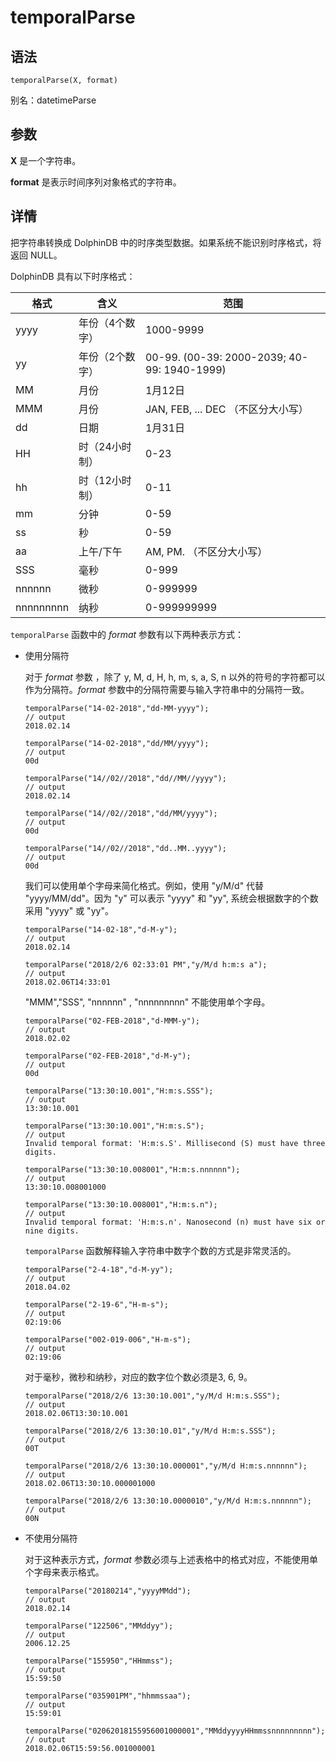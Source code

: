 # temporalParse

## 语法

`temporalParse(X, format)`

别名：datetimeParse

## 参数

**X** 是一个字符串。

**format** 是表示时间序列对象格式的字符串。

## 详情

把字符串转换成 DolphinDB 中的时序类型数据。如果系统不能识别时序格式，将返回 NULL。

DolphinDB 具有以下时序格式：

| 格式 | 含义 | 范围 |
| --- | --- | --- |
| yyyy | 年份（4个数字） | 1000-9999 |
| yy | 年份（2个数字） | 00-99. (00-39: 2000-2039; 40-99: 1940-1999) |
| MM | 月份 | 1月12日 |
| MMM | 月份 | JAN, FEB, ... DEC （不区分大小写） |
| dd | 日期 | 1月31日 |
| HH | 时（24小时制） | 0-23 |
| hh | 时（12小时制） | 0-11 |
| mm | 分钟 | 0-59 |
| ss | 秒 | 0-59 |
| aa | 上午/下午 | AM, PM. （不区分大小写） |
| SSS | 毫秒 | 0-999 |
| nnnnnn | 微秒 | 0-999999 |
| nnnnnnnnn | 纳秒 | 0-999999999 |

`temporalParse` 函数中的 *format* 参数有以下两种表示方式：

* 使用分隔符

  对于 *format* 参数 ，除了 y, M, d, H, h, m, s, a, S, n
  以外的符号的字符都可以作为分隔符。*format* 参数中的分隔符需要与输入字符串中的分隔符一致。

  ```
  temporalParse("14-02-2018","dd-MM-yyyy");
  // output
  2018.02.14

  temporalParse("14-02-2018","dd/MM/yyyy");
  // output
  00d

  temporalParse("14//02//2018","dd//MM//yyyy");
  // output
  2018.02.14

  temporalParse("14//02//2018","dd/MM/yyyy");
  // output
  00d

  temporalParse("14//02//2018","dd..MM..yyyy");
  // output
  00d
  ```

  我们可以使用单个字母来简化格式。例如，使用 "y/M/d" 代替 "yyyy/MM/dd"。因为 "y" 可以表示
  "yyyy" 和 "yy", 系统会根据数字的个数采用 "yyyy" 或 "yy"。

  ```
  temporalParse("14-02-18","d-M-y");
  // output
  2018.02.14

  temporalParse("2018/2/6 02:33:01 PM","y/M/d h:m:s a");
  // output
  2018.02.06T14:33:01
  ```

  "MMM","SSS", "nnnnnn" , "nnnnnnnnn" 不能使用单个字母。

  ```
  temporalParse("02-FEB-2018","d-MMM-y");
  // output
  2018.02.02

  temporalParse("02-FEB-2018","d-M-y");
  // output
  00d

  temporalParse("13:30:10.001","H:m:s.SSS");
  // output
  13:30:10.001

  temporalParse("13:30:10.001","H:m:s.S");
  // output
  Invalid temporal format: 'H:m:s.S'. Millisecond (S) must have three digits.

  temporalParse("13:30:10.008001","H:m:s.nnnnnn");
  // output
  13:30:10.008001000

  temporalParse("13:30:10.008001","H:m:s.n");
  // output
  Invalid temporal format: 'H:m:s.n'. Nanosecond (n) must have six or nine digits.
  ```

  `temporalParse`
  函数解释输入字符串中数字个数的方式是非常灵活的。

  ```
  temporalParse("2-4-18","d-M-yy");
  // output
  2018.04.02

  temporalParse("2-19-6","H-m-s");
  // output
  02:19:06

  temporalParse("002-019-006","H-m-s");
  // output
  02:19:06
  ```

  对于毫秒，微秒和纳秒，对应的数字位个数必须是3, 6, 9。

  ```
  temporalParse("2018/2/6 13:30:10.001","y/M/d H:m:s.SSS");
  // output
  2018.02.06T13:30:10.001

  temporalParse("2018/2/6 13:30:10.01","y/M/d H:m:s.SSS");
  // output
  00T

  temporalParse("2018/2/6 13:30:10.000001","y/M/d H:m:s.nnnnnn");
  // output
  2018.02.06T13:30:10.000001000

  temporalParse("2018/2/6 13:30:10.0000010","y/M/d H:m:s.nnnnnn");
  // output
  00N
  ```
* 不使用分隔符

  对于这种表示方式，*format* 参数必须与上述表格中的格式对应，不能使用单个字母来表示格式。

  ```
  temporalParse("20180214","yyyyMMdd");
  // output
  2018.02.14

  temporalParse("122506","MMddyy");
  // output
  2006.12.25

  temporalParse("155950","HHmmss");
  // output
  15:59:50

  temporalParse("035901PM","hhmmssaa");
  // output
  15:59:01

  temporalParse("02062018155956001000001","MMddyyyyHHmmssnnnnnnnnn");
  // output
  2018.02.06T15:59:56.001000001
  ```

